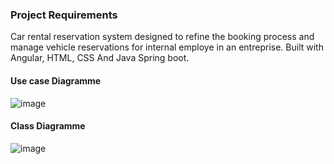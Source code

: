 ### Project Requirements
Car rental reservation system designed to refine the booking process and manage vehicle reservations for internal employe in an entreprise. Built with Angular, HTML, CSS And Java Spring boot.

#### Use case Diagramme
![image](https://github.com/user-attachments/assets/d317a3d1-8a18-4446-8a65-c5cf1e234170)

#### Class Diagramme
![image](https://github.com/user-attachments/assets/933aafaf-bca9-4a4c-879d-9b5b9996cdea)

